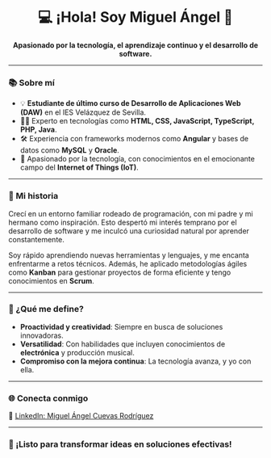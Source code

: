 <div align="center">
  <h1>💻 ¡Hola! Soy Miguel Ángel 👋</h1>
  <p><strong>Apasionado por la tecnología, el aprendizaje continuo y el desarrollo de software.</strong></p>
</div>

---

### 📚 Sobre mí

- 💡 **Estudiante de último curso de Desarrollo de Aplicaciones Web (DAW)** en el IES Velázquez de Sevilla.  
- 👨‍💻 Experto en tecnologías como **HTML, CSS, JavaScript, TypeScript, PHP, Java**.  
- 🛠️ Experiencia con frameworks modernos como **Angular** y bases de datos como **MySQL** y **Oracle**.  
- 🌟 Apasionado por la tecnología, con conocimientos en el emocionante campo del **Internet of Things (IoT)**.  

---

### 🌟 Mi historia  
Crecí en un entorno familiar rodeado de programación, con mi padre y mi hermano como inspiración. Esto despertó mi interés temprano por el desarrollo de software y me inculcó una curiosidad natural por aprender constantemente.  

Soy rápido aprendiendo nuevas herramientas y lenguajes, y me encanta enfrentarme a retos técnicos. Además, he aplicado metodologías ágiles como **Kanban** para gestionar proyectos de forma eficiente y tengo conocimientos en **Scrum**.  

---

### 🚀 ¿Qué me define?  

- **Proactividad y creatividad**: Siempre en busca de soluciones innovadoras.  
- **Versatilidad**: Con habilidades que incluyen conocimientos de **electrónica** y producción musical.  
- **Compromiso con la mejora continua**: La tecnología avanza, y yo con ella.  

---

### 🌐 Conecta conmigo  

📍 [LinkedIn: Miguel Ángel Cuevas Rodríguez](https://www.linkedin.com/in/miguel-ángel-cuevas-rodríguez)  

---

### 💪 ¡Listo para transformar ideas en soluciones efectivas!



<!--
**mcuerod/mcuerod** is a ✨ _special_ ✨ repository because its `README.md` (this file) appears on your GitHub profile.

Here are some ideas to get you started:

- 🔭 I’m currently working on ...
- 🌱 I’m currently learning ...
- 👯 I’m looking to collaborate on ...
- 🤔 I’m looking for help with ...
- 💬 Ask me about ...
- 📫 How to reach me: ...
- 😄 Pronouns: ...
- ⚡ Fun fact: ...
-->
